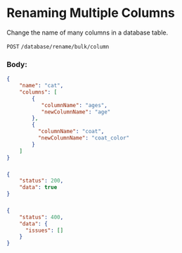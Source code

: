# Renaming Multiple Columns

Change the name of many columns in a database table.

`POST` `/database/rename/bulk/column`

### Body:

```json
{
    "name": "cat",
    "columns": [
        {
           "columnName": "ages",
           "newColumnName": "age"
        },
        {
          "columnName": "coat",
          "newColumnName": "coat_color"
        }
    ]
}
```

### <Badge type="tip" text="Success Response:" />

```json
{
    "status": 200,
    "data": true
}
```

### <Badge type="danger" text="Error Response:" />

```json
{
    "status": 400,
    "data": {
      "issues": []
    }
}
```
